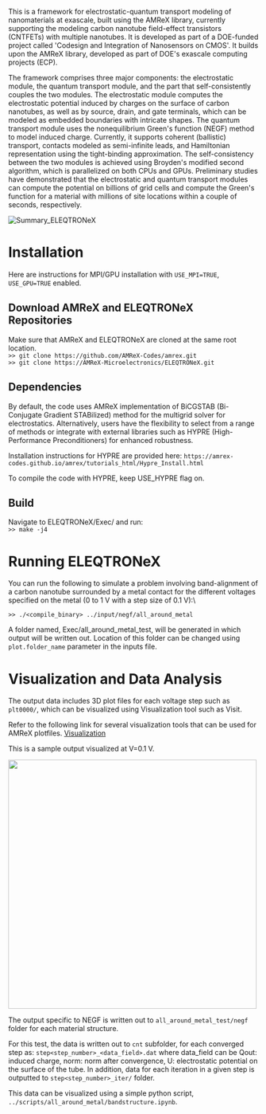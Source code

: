 This is a framework for electrostatic-quantum transport modeling of nanomaterials at exascale, built using the AMReX library, currently supporting the modeling carbon nanotube field-effect transistors (CNTFETs) with multiple nanotubes. It is developed as part of a DOE-funded project called 'Codesign and Integration of Nanosensors on CMOS'. It builds upon the AMReX library, developed as part of DOE's exascale computing projects (ECP).

The framework comprises three major components: the electrostatic module, the quantum transport module, and the part that self-consistently couples the two modules. The electrostatic module computes the electrostatic potential induced by charges on the surface of carbon nanotubes, as well as by source, drain, and gate terminals, which can be modeled as embedded boundaries with intricate shapes. The quantum transport module uses the nonequilibrium Green's function (NEGF) method to model induced charge. Currently, it supports coherent (ballistic) transport, contacts modeled as semi-infinite leads, and Hamiltonian representation using the tight-binding approximation. The self-consistency between the two modules is achieved using Broyden's modified second algorithm, which is parallelized on both CPUs and GPUs. Preliminary studies have demonstrated that the electrostatic and quantum transport modules can compute the potential on billions of grid cells and compute the Green's function for a material with millions of site locations within a couple of seconds, respectively. 

![Summary_ELEQTRONeX](https://github.com/AMReX-Microelectronics/eXstatic/assets/42623728/bb489e73-8530-4a48-9992-0caf2b206588)

# Installation
Here are instructions for MPI/GPU installation with `USE_MPI=TRUE`, `USE_GPU=TRUE` enabled.  

## Download AMReX and ELEQTRONeX Repositories
Make sure that AMReX and ELEQTRONeX are cloned at the same root location. \
``` >> git clone https://github.com/AMReX-Codes/amrex.git ``` \
``` >> git clone https://AMReX-Microelectronics/ELEQTRONeX.git ```

## Dependencies
By default, the code uses AMReX implementation of BiCGSTAB (Bi-Conjugate Gradient STABilized)
method for the multigrid solver for electrostatics. Alternatively, users have the flexibility to select from a range of methods or integrate with external libraries such as HYPRE (High-Performance Preconditioners) for enhanced robustness.

Installation instructions for HYPRE are provided here:
``` https://amrex-codes.github.io/amrex/tutorials_html/Hypre_Install.html ```

To compile the code with HYPRE, keep USE_HYPRE flag on.

## Build
 Navigate to ELEQTRONeX/Exec/ and run:\
```>> make -j4```

# Running ELEQTRONeX

You can run the following to simulate a problem involving band-alignment of a carbon nanotube surrounded by a metal contact for the different voltages specified on the metal (0 to 1 V with a step size of 0.1 V):\

```>> ./<compile_binary> ../input/negf/all_around_metal```

A folder named, Exec/all_around_metal_test, will be generated in which output will be written out. Location of this folder can be changed using `plot.folder_name` parameter in the inputs file.

# Visualization and Data Analysis

The output data includes 3D plot files for each voltage step such as `plt0000/`, which can be visualized using Visualization tool such as Visit.

Refer to the following link for several visualization tools that can be used for AMReX plotfiles.
[Visualization](https://amrex-codes.github.io/amrex/docs_html/Visualization_Chapter.html)

This is a sample output visualized at V=0.1 V. 

<img src="https://github.com/AMReX-Microelectronics/ELEQTRONeX/assets/42623728/fd43bd3c-79a9-4bfb-8a4c-2316877fb2a7" width="500" height="500">


The output specific to NEGF is written out to `all_around_metal_test/negf` folder for each material structure. 

For this test, the data is written out to `cnt` subfolder, for each converged step as:
`step<step_number>_<data_field>.dat` where data_field can be Qout: induced charge, norm: norm after convergence, U: electrostatic potential on the surface of the tube.
In addition, data for each iteration in a given step is outputted to `step<step_number>_iter/` folder.

This data can be visualized using a simple python script, `../scripts/all_around_metal/bandstructure.ipynb`.
